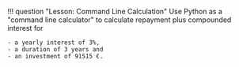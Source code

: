!!! question "Lesson: Command Line Calculation"
    Use Python as a "command line calculator" to calculate repayment plus
    compounded interest for 

    - a yearly interest of 3%,
    - a duration of 3 years and
    - an investment of 91515 €.
